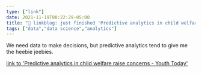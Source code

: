 ```yaml
---
type: ["link"]
date: 2021-11-19T08:22:29-05:00
title: "🔗 linkblog: just finished 'Predictive analytics in child welfare raise concerns - Youth Today'"
tags: ["data","data science","analytics"]
---
```

We need data to make decisions, but predictive analytics tend to give me the heebie jeebies.
 
[link to 'Predictive analytics in child welfare raise concerns - Youth Today'](https://youthtoday.org/2021/11/predictive-analytics-in-child-welfare-raise-concerns/)

